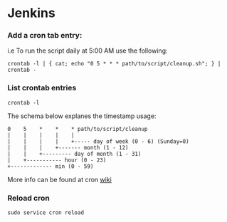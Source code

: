 # Jenkins

### Add a cron tab entry:

i.e To run the script daily at 5:00 AM use the following:
```
crontab -l | { cat; echo "0 5 * * * path/to/script/cleanup.sh"; } | crontab -
```

### List crontab entries
```
crontab -l
```

The schema below explanes the timestamp usage:
```
0    5    *    *    * path/to/script/cleanup
|    |    |    |    |
|    |    |    |    +----- day of week (0 - 6) (Sunday=0)
|    |    |    +------- month (1 - 12)
|    |    +--------- day of month (1 - 31)
|    +----------- hour (0 - 23)
+------------- min (0 - 59)
```

More info can be found at cron [wiki](https://en.wikipedia.org/wiki/Cron)

### Reload cron
```
sudo service cron reload
```
